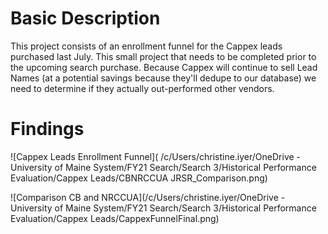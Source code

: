 # Basic Description 

This project consists of an enrollment funnel for 
the Cappex leads 
purchased last July. This small project that needs to be completed prior 
to the upcoming search purchase. Because Cappex will continue to sell 
Lead Names (at a potential savings because they'll dedupe to our 
database) we need to determine if they actually out-performed other 
vendors.

# Findings 

![Cappex Leads Enrollment Funnel](
/c/Users/christine.iyer/OneDrive - University of Maine System/FY21 
Search/Search 3/Historical Performance Evaluation/Cappex Leads/CBNRCCUA 
JRSR_Comparison.png) 

![Comparison CB and NRCCUA](/c/Users/christine.iyer/OneDrive - 
University of 
Maine System/FY21 Search/Search 3/Historical Performance 
Evaluation/Cappex Leads/CappexFunnelFinal.png) 
